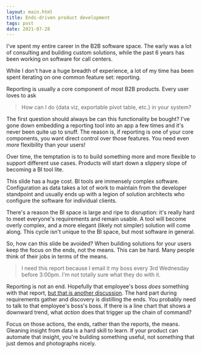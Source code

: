 ```yaml
---
layout: main.html
title: Ends-driven product development
tags: post
date: 2021-07-28
---
```


I've spent my entire career in the B2B software space. The early was a lot of consulting and building custom solutions, while the past 6 years has been working on software for call centers.

While I don't have a huge breadth of experience, a lot of my time has been spent iterating on one common feature set: reporting.

Reporting is usually a core component of most B2B products. Every user loves to ask

> How can I do {data viz, exportable pivot table, etc.} in your system?

The first question should always be can this functionality be bought? I've gone down embedding a reporting tool into an app a few times and it's never been quite up to snuff. The reason is, if reporting is one of your core components, you want direct control over those features. You need even _more_ flexibility than your users!

Over time, the temptation is to to build something more and more flexible to support different use cases. Products will start down a slippery slope of becoming a BI tool lite.

This slide has a huge cost. BI tools are immensely complex software. Configuration as data takes a lot of work to maintain from the developer standpoint and usually ends up with a legion of solution architects who configure the software for individual clients.

There's a reason the BI space is large and ripe to disruption: it's really hard to meet everyone's requirements and remain usable. A tool will become overly complex, and a more elegant (likely not simpler) solution will come along. This cycle isn't unique to the BI space, but most software in general.

So, how can this slide be avoided? When building solutions for your users keep the focus on the ends, not the means. This can be hard. Many people think of their jobs in terms of the means.

> I need this report because I email it my boss every 3rd Wednesday before 3:00pm. I'm not totally sure what they do with it.

Reporting is not an end. Hopefully that employee's boss _does_ something with that report, [but that is another discussion](https://en.wikipedia.org/wiki/Bullshit_Jobs). The hard part during requirements gather and discovery is distilling the ends. You probably need to talk to that employee's boss's boss. If there is a line chart that shows a downward trend, what _action_ does that trigger up the chain of command?

Focus on those actions, the ends, rather than the reports, the means. Gleaning insight from data is a hard skill to learn. If your product can automate that insight, you're building something useful, not something that just demos and photographs nicely.
